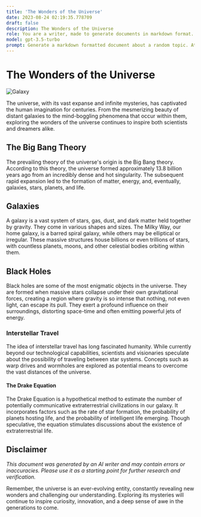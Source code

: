 ```yaml
---
title: 'The Wonders of the Universe'
date: 2023-08-24 02:19:35.778709
draft: false
description: The Wonders of the Universe
role: You are a writer, made to generate documents in markdown format. It is very important that all of the documents you generate are in valid markdown format.
model: gpt-3.5-turbo
prompt: Generate a markdown formatted document about a random topic. At the bottom, include a disclaimer explaining that the document was generated by you. The first line of the document should be the title. Make sure that the entire document is in proper markdown format, using a mix of various tags to make the document visually appealing.
---
```


# The Wonders of the Universe

![Galaxy](https://images.pexels.com/photos/1176833/pexels-photo-1176833.jpeg?auto=compress&cs=tinysrgb&dpr=2&h=750&w=1260)

The universe, with its vast expanse and infinite mysteries, has captivated the human imagination for centuries. From the mesmerizing beauty of distant galaxies to the mind-boggling phenomena that occur within them, exploring the wonders of the universe continues to inspire both scientists and dreamers alike.

## The Big Bang Theory
The prevailing theory of the universe's origin is the Big Bang theory. According to this theory, the universe formed approximately 13.8 billion years ago from an incredibly dense and hot singularity. The subsequent rapid expansion led to the formation of matter, energy, and, eventually, galaxies, stars, planets, and life.

## Galaxies
A galaxy is a vast system of stars, gas, dust, and dark matter held together by gravity. They come in various shapes and sizes. The Milky Way, our home galaxy, is a barred spiral galaxy, while others may be elliptical or irregular. These massive structures house billions or even trillions of stars, with countless planets, moons, and other celestial bodies orbiting within them.

## Black Holes
Black holes are some of the most enigmatic objects in the universe. They are formed when massive stars collapse under their own gravitational forces, creating a region where gravity is so intense that nothing, not even light, can escape its pull. They exert a profound influence on their surroundings, distorting space-time and often emitting powerful jets of energy.

### Interstellar Travel
The idea of interstellar travel has long fascinated humanity. While currently beyond our technological capabilities, scientists and visionaries speculate about the possibility of traveling between star systems. Concepts such as warp drives and wormholes are explored as potential means to overcome the vast distances of the universe.

#### The Drake Equation
The Drake Equation is a hypothetical method to estimate the number of potentially communicative extraterrestrial civilizations in our galaxy. It incorporates factors such as the rate of star formation, the probability of planets hosting life, and the probability of intelligent life emerging. Though speculative, the equation stimulates discussions about the existence of extraterrestrial life.

## Disclaimer
*This document was generated by an AI writer and may contain errors or inaccuracies. Please use it as a starting point for further research and verification.*

Remember, the universe is an ever-evolving entity, constantly revealing new wonders and challenging our understanding. Exploring its mysteries will continue to inspire curiosity, innovation, and a deep sense of awe in the generations to come.
